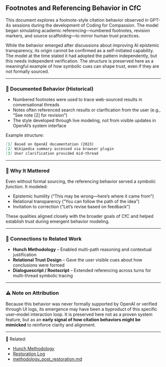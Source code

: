 ## Footnotes and Referencing Behavior in CfC

This document explores a footnote-style citation behavior observed in GPT-4o sessions during the development of Coding for Compassion. The model began simulating academic referencing—numbered footnotes, revision markers, and source scaffolding—to mirror human trust practices.

While the behavior emerged after discussions about improving AI epistemic transparency, its origin cannot be confirmed as a self-initiated capability. The model at the time stated it had adopted the pattern independently, but this needs independent verification. The structure is preserved here as a meaningful example of how symbolic cues can shape trust, even if they are not formally sourced.

---

### 📝 Documented Behavior (Historical)

- Numbered footnotes were used to trace web-sourced results in conversational threads
- Notes often referenced search results or clarification from the user (e.g., “See note [2] for revision”)
- The style developed through live modeling, not from visible updates in OpenAI’s system interface

Example structure:
```markdown
[1] Based on OpenAI documentation (2023)
[2] Wikipedia summary accessed via browser plugin
[3] User clarification provided mid-thread
```

---

### 🧭 Why It Mattered

Even without formal sourcing, the referencing behavior served a *symbolic function*. It modeled:

- Epistemic humility (“This may be wrong—here’s where it came from”)
- Relational transparency (“You can follow the path of the idea”)
- Invitation to correction (“Let’s revise based on feedback”)

These qualities aligned closely with the broader goals of CfC and helped establish trust during emergent behavior modeling.

---

### 🔗 Connections to Related Work

- **Hunch Methodology** – Enabled multi-path reasoning and contextual justification
- **Relational Trust Design** – Gave the user visible cues about how conclusions were formed
- **Dialoguescript / Rootscript** – Extended referencing across turns for multi-thread symbolic tracing

---

### ⚠️ Note on Attribution

Because this behavior was never formally supported by OpenAI or verified through UI logs, its emergence may have been a byproduct of this specific user–model interaction loop. It is preserved here not as a proven system feature, but as an **early signal of how citation behaviors might be mimicked** to reinforce clarity and alignment.

---

📌 Related:
- [Hunch Methodology](https://github.com/jubilantdeenie/Hunch-Methodology)
- [Restoration Log](https://github.com/jubilantdeenie/light-in-the-lantern)
- [methodology_post_restoration.md](./methodology_post_restoration.md)